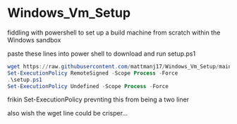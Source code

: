 # Windows_Vm_Setup
fiddling with powershell to set up a build machine from scratch within the Windows sandbox

paste these lines into power shell to download and run setup.ps1

```PowerShell
wget https://raw.githubusercontent.com/mattmanj17/Windows_Vm_Setup/main/setup.ps1 -UseBasicParsing -Outfile setup.ps1
Set-ExecutionPolicy RemoteSigned -Scope Process -Force
.\setup.ps1 
Set-ExecutionPolicy Undefined -Scope Process -Force
```

frikin Set-ExecutionPolicy prevnting this from being a two liner

also wish the wget line could be crisper...
